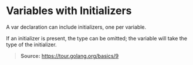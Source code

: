 # Variables with Initializers

A var declaration can include initializers, one per variable.

If an initializer is present, the type can be omitted; the variable will take the type of the initializer.

> **Source:** https://tour.golang.org/basics/9
